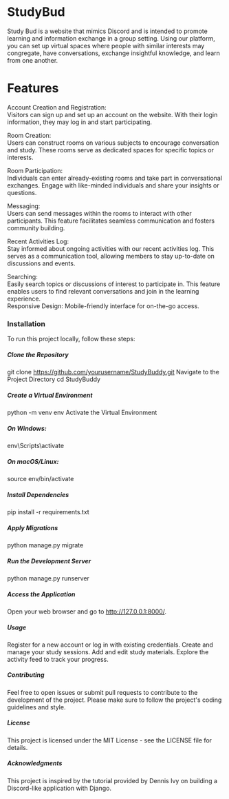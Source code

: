 # StudyBud
Study Bud is a website that mimics Discord and is intended to promote learning and information exchange in a group setting. Using our platform, you can set up virtual spaces where people with similar interests may congregate, have conversations, exchange insightful knowledge, and learn from one another. <br>

# Features
Account Creation and Registration: <br>
Visitors can sign up and set up an account on the website. With their login information, they may log in and start participating. <br>

Room Creation: <br>
Users can construct rooms on various subjects to encourage conversation and study. These rooms serve as dedicated spaces for specific topics or interests. <br>

Room Participation: <br>
Individuals can enter already-existing rooms and take part in conversational exchanges. Engage with like-minded individuals and share your insights or questions. <br>

Messaging: <br>
Users can send messages within the rooms to interact with other participants. This feature facilitates seamless communication and fosters community building. <br>

Recent Activities Log: <br>
Stay informed about ongoing activities with our recent activities log. This serves as a communication tool, allowing members to stay up-to-date on discussions and events. <br>

Searching: <br>
Easily search topics or discussions of interest to participate in. This feature enables users to find relevant conversations and join in the learning experience. <br>
Responsive Design: Mobile-friendly interface for on-the-go access. <br>
### Installation
To run this project locally, follow these steps:


#####  Clone the Repository
git clone https://github.com/yourusername/StudyBuddy.git
Navigate to the Project Directory
cd StudyBuddy

##### Create a Virtual Environment
python -m venv env
Activate the Virtual Environment


##### On Windows:
env\Scripts\activate


#####  On macOS/Linux:
source env/bin/activate


#####  Install Dependencies
pip install -r requirements.txt


#####  Apply Migrations
python manage.py migrate


#####  Run the Development Server
python manage.py runserver


#####  Access the Application
Open your web browser and go to http://127.0.0.1:8000/.


#####  Usage
Register for a new account or log in with existing credentials.
Create and manage your study sessions.
Add and edit study materials.
Explore the activity feed to track your progress.


#####  Contributing
Feel free to open issues or submit pull requests to contribute to the development of the project. Please make sure to follow the project's coding guidelines and style.


#####  License
This project is licensed under the MIT License - see the LICENSE file for details.


#####  Acknowledgments
This project is inspired by the tutorial provided by Dennis Ivy on building a Discord-like application with Django.
